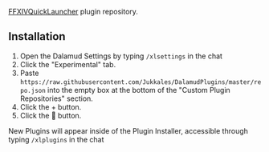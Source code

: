 [FFXIVQuickLauncher](https://github.com/goaaats/FFXIVQuickLauncher) plugin repository.

## Installation
1. Open the Dalamud Settings by typing `/xlsettings` in the chat
1. Click the "Experimental" tab.
2. Paste `https://raw.githubusercontent.com/Jukkales/DalamudPlugins/master/repo.json` into the empty box at the bottom of the "Custom Plugin Repositories" section.
3. Click the + button.
4. Click the 💾 button.

New Plugins will appear inside of the Plugin Installer, accessible through typing `/xlplugins` in the chat
